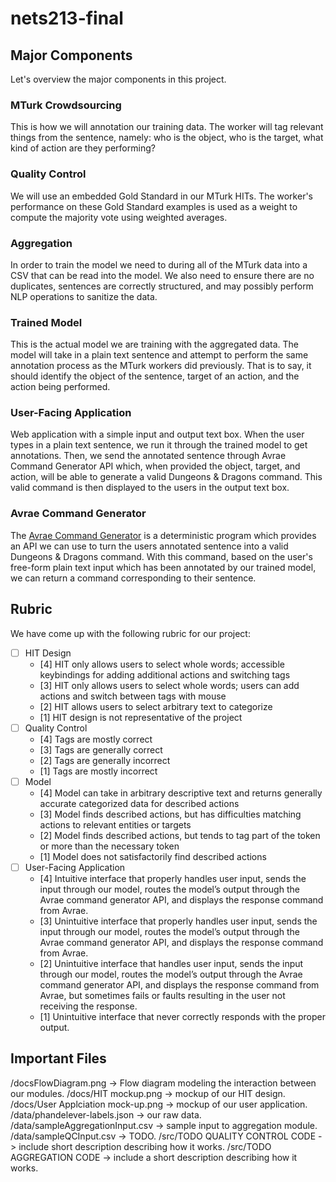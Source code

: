 # nets213-final

## Major Components

Let's overview the major components in this project.

### MTurk Crowdsourcing

This is how we will annotation our training data. The worker will tag relevant things from the sentence, namely: who is the object, who is the target, what kind of action are they performing?

### Quality Control

We will use an embedded Gold Standard in our MTurk HITs. The worker's performance on these Gold Standard examples is used as a weight to compute the majority vote using weighted averages.

### Aggregation

In order to train the model we need to during all of the MTurk data into a CSV that can be read into the model. We also need to ensure there are no duplicates, sentences are correctly structured, and may possibly perform NLP operations to sanitize the data.

### Trained Model

This is the actual model we are training with the aggregated data. The model will take in a plain text sentence and attempt to perform the same annotation process as the MTurk workers did previously. That is to say, it should identify the object of the sentence, target of an action, and the action being performed.

### User-Facing Application

Web application with a simple input and output text box. When the user types in a plain text sentence, we run it through the trained model to get annotations. Then, we send the annotated sentence through Avrae Command Generator API which, when provided the object, target, and action, will be able to generate a valid Dungeons & Dragons command. This valid command is then displayed to the users in the output text box.

### Avrae Command Generator

The [Avrae Command Generator](https://avrae.io/) is a deterministic program which provides an API we can use to turn the users annotated sentence into a valid Dungeons & Dragons command. With this command, based on the user's free-form plain text input which has been annotated by our trained model, we can return a command corresponding to their sentence.

## Rubric

We have come up with the following rubric for our project:

- [ ] HIT Design
    - [4] HIT only allows users to select whole words; accessible keybindings for adding additional actions and switching tags
    - [3] HIT only allows users to select whole words; users can add actions and switch between tags with mouse
    - [2] HIT allows users to select arbitrary text to categorize
    - [1] HIT design is not representative of the project
- [ ] Quality Control
    - [4] Tags are mostly correct
    - [3] Tags are generally correct
    - [2] Tags are generally incorrect
    - [1] Tags are mostly incorrect
- [ ] Model
    - [4] Model can take in arbitrary descriptive text and returns generally accurate categorized data for described actions
    - [3] Model finds described actions, but has difficulties matching actions to relevant entities or targets
    - [2] Model finds described actions, but tends to tag part of the token or more than the necessary token
    - [1] Model does not satisfactorily find described actions
- [ ] User-Facing Application
    - [4] Intuitive interface that properly handles user input, sends the input through our model, routes the model’s output through the Avrae command generator API, and displays the response command from Avrae.
    - [3] Unintuitive interface that properly handles user input, sends the input through our model, routes the model’s output through the Avrae command generator API, and displays the response command from Avrae.
    - [2] Unintuitive interface that handles user input, sends the input through our model, routes the model’s output through the Avrae command generator API, and displays the response command from Avrae, but sometimes fails or faults resulting in the user not receiving the response.
    - [1] Unintuitive interface that never correctly responds with the proper output.


## Important Files
/docsFlowDiagram.png -> Flow diagram modeling the interaction between our modules. 
/docs/HIT mockup.png -> mockup of our HIT design. 
/docs/User Applciation mock-up.png -> mockup of our user application. 
/data/phandelever-labels.json -> our raw data. 
/data/sampleAggregationInput.csv -> sample input to aggregation module. 
/data/sampleQCInput.csv -> TODO. 
/src/TODO QUALITY CONTROL CODE -> include short description describing how it works. 
/src/TODO AGGREGATION CODE -> include a short description describing how it works. 
